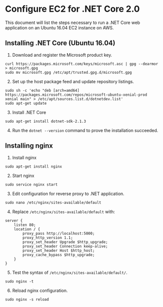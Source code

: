Configure EC2 for .NET Core 2.0
================================
This document will list the steps necessary to run a .NET Core web application on an Ubuntu 16.04 EC2 instance on AWS.

Installing .NET Core (Ubuntu 16.04)
------------------------------------
1. Download and register the Microsoft product key.
```
curl https://packages.microsoft.com/keys/microsoft.asc | gpg --dearmor > microsoft.gpg
sudo mv microsoft.gpg /etc/apt/trusted.gpg.d/microsoft.gpg
```

2. Set up the host package feed and update repository listings.
```
sudo sh -c 'echo "deb [arch=amd64] https://packages.microsoft.com/repos/microsoft-ubuntu-xenial-prod xenial main" > /etc/apt/sources.list.d/dotnetdev.list'
sudo apt-get update
```

3. Install .NET Core
```
sudo apt-get install dotnet-sdk-2.1.3
```

4. Run the `dotnet --version` command to prove the installation succeeded.

Installing nginx
----------------
1. Install nginx
```
sudo apt-get install nginx
```

2. Start nginx
```
sudo service nginx start
```

3. Edit configuration for reverse proxy to .NET application.
```
sudo nano /etc/nginx/sites-available/default
```

4. Replace `/etc/nginx/sites-available/default` with:
```
server {
    listen 80;
    location / {
        proxy_pass http://localhost:5000;
        proxy_http_version 1.1;
        proxy_set_header Upgrade $http_upgrade;
        proxy_set_header Connection keep-alive;
        proxy_set_header Host $http_host;
        proxy_cache_bypass $http_upgrade;
    }
}
```

5. Test the syntax of `/etc/nginx/sites-available/default/`.
```
sudo nginx -t
```

6. Reload nginx configuration.
```
sudo nginx -s reload
```
